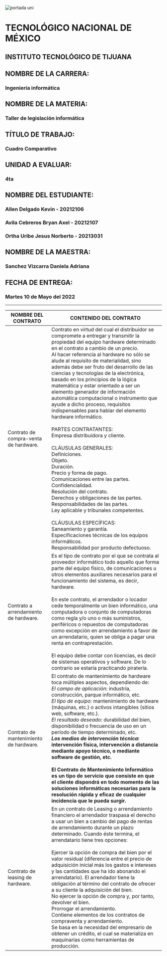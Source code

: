 ![portada uni](https://user-images.githubusercontent.com/101743883/161363304-dc9ef832-b950-4c0f-9f08-b481a8ab5f1b.png)

# TECNOLÓGICO NACIONAL DE MÉXICO
## INSTITUTO TECNOLÓGICO DE TIJUANA 
## NOMBRE DE LA CARRERA: 
### Ingeniería informática
## NOMBRE DE LA MATERIA: 
### Taller de legislación informática
## TÍTULO DE TRABAJO: 
### Cuadro Comparativo
## UNIDAD A EVALUAR: 
### 4ta
## NOMBRE DEL ESTUDIANTE: 
### Allen Delgado Kevin - 20212106
### Avila Cebreros Bryan Axel - 20212107
### Ortha Uribe Jesus Norberto - 20213031
## NOMBRE DE LA MAESTRA:
### Sanchez Vizcarra Daniela Adriana
## FECHA DE ENTREGA:
### Martes 10 de Mayo del 2022
----------------------------------
|NOMBRE DEL CONTRATO|CONTENIDO DEL CONTRATO|
|-------------------|-----------------------|
|Contrato de compra-venta de hardware. |Contrato en virtud del cual el distribuidor se compromete a entregar y transmitir la propiedad del equipo hardware determinado en el contrato a cambio de un precio.<br>Al hacer referencia al hardware no sólo se alude al requisito de materialidad, sino además debe ser fruto del desarrollo de las ciencias y tecnologías de la electrónica, basado en los principios de la lógica matemática y estar orientado a ser un elemento generador de información automática computacional o instrumento que ayude a dicho proceso, requisitos indispensables para hablar del elemento hardware informático.<br><br>PARTES CONTRATANTES:<br>Empresa distribuidora y cliente.<br><br>CLÁUSULAS GENERALES:<br>Definiciones.<br>Objeto.<br>Duración.<br>Precio y forma de pago.<br>Comunicaciones entre las partes.<br>Confidencialidad.<br>Resolución del contrato.<br>Derechos y obligaciones de las partes.<br>Responsabilidades de las partes.<br>Ley aplicable y tribunales competentes.<br><br>CLÁUSULAS ESPECÍFICAS:<br>Saneamiento y garantía.<br>Especificaciones técnicas de los equipos informáticos.<br>Responsabilidad por producto defectuoso. |
|Contrato a arrendamiento de hardware.|Es el tipo de contrato por el que se contrata al proveedor informático todo aquello que forma parte del equipo físico, de comunicaciones u otros elementos auxiliares necesarios para el funcionamiento del sistema, es decir, hardware.<br><br>En este contrato, el arrendador o locador cede temporalmente un bien informático, una computadora o conjunto de computadoras como regla y/o uno o más suministros, periféricos o repuestos de computadoras como excepción en arrendamiento a favor de un arrendatario, quien se obliga a pagar una renta en contraprestación.<br><br>El equipo debe contar con licencias, es decir de sistemas operativos y software. De lo contrario se estaría practicando piratería.|
|Contrato de mantenimiento de hardware.|El contrato de mantenimiento de hardware toca múltiples aspectos, dependiendo de:<br>*El campo de aplicación*: industria, construcción, parque informático, etc.<br>*El tipo de equipo*: mantenimiento de hardware (máquinas, etc.) o activos intangibles (sitios web, software, etc.).<br>*El resultado deseado*: durabilidad del bien, disponibilidad o frecuencia de uso en un período de tiempo determinado, etc.<br>*<b>Los medios de intervención técnica*<b>: intervención física, intervención a distancia mediante apoyo técnico, o mediante software de gestión, etc.<br><br>El Contrato de Mantenimiento Informático es un tipo de servicio que consiste en que el cliente dispondrá en todo momento de las soluciones informáticas necesarias para la resolución rápida y eficaz de cualquier incidencia que le pueda surgir.|
|Contrato de leasing de hardware.|En un contrato de Leasing o arrendamiento financiero el arrendador traspasa el derecho a usar un bien a cambio del pago de rentas de arrendamiento durante un plazo determinado. Cuando éste termina, el arrendatario tiene tres opciones:<br><br>Ejercer la opción de compra del bien por el valor residual (diferencia entre el precio de adquisición inicial más los gastos e intereses y las cantidades que ha ido abonando el arrendatario). El arrendador tiene la obligación al término del contrato de ofrecer a su cliente la adquisición del bien.<br>No ejercer la opción de compra y, por tanto, devolver el bien.<br>Prorrogar el arrendamiento.<br>Contiene elementos de los contratos de compraventa y arrendamiento.<br>Se basa en la necesidad del empresario de obtener un crédito, el cual se materializa en maquinarias como herramientas de producción.|